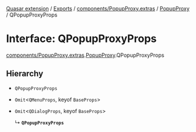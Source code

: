 [Quasar extension](../index.md) / [Exports](../modules.md) / [components/PopupProxy.extras](../modules/components_PopupProxy_extras.md) / [PopupProxy](../modules/components_PopupProxy_extras.PopupProxy.md) / QPopupProxyProps

# Interface: QPopupProxyProps

[components/PopupProxy.extras](../modules/components_PopupProxy_extras.md).[PopupProxy](../modules/components_PopupProxy_extras.PopupProxy.md).QPopupProxyProps

## Hierarchy

- `QPopupProxyProps`

- `Omit`<`QMenuProps`, keyof `BaseProps`\>

- `Omit`<`QDialogProps`, keyof `BaseProps`\>

  ↳ **`QPopupProxyProps`**
